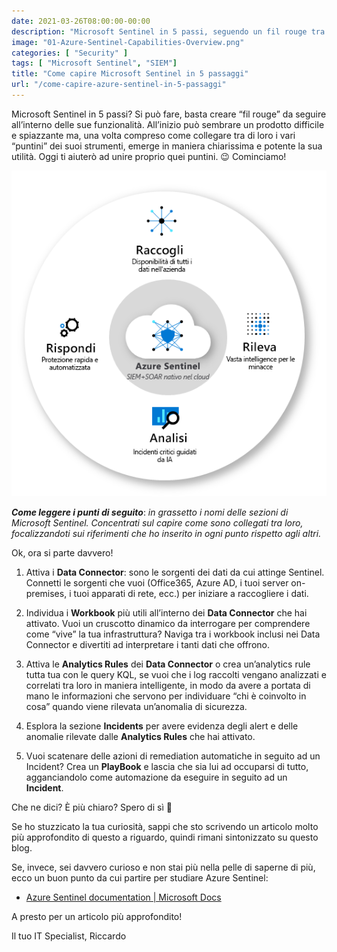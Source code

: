```yaml
---
date: 2021-03-26T08:00:00-00:00
description: "Microsoft Sentinel in 5 passi, seguendo un fil rouge tra le sue funzioni: Data Connector, Workbook, Analytics Rules, Incidents, Playbook."
image: "01-Azure-Sentinel-Capabilities-Overview.png"
categories: [ "Security" ]
tags: [ "Microsoft Sentinel", "SIEM"]
title: "Come capire Microsoft Sentinel in 5 passaggi"
url: "/come-capire-azure-sentinel-in-5-passaggi"
---
```

Microsoft Sentinel in 5 passi? Si può fare, basta creare “fil rouge” da seguire all’interno delle sue funzionalità. All’inizio può sembrare un prodotto difficile e spiazzante ma, una volta compreso come collegare tra di loro i vari “puntini” dei suoi strumenti, emerge in maniera chiarissima e potente la sua utilità. Oggi ti aiuterò ad unire proprio quei puntini. 😉 Cominciamo!

![Le fasi di funzionamento di Microsoft Sentinel](01-Azure-Sentinel-Capabilities-Overview.png)

***Come leggere i punti di seguito***: *in grassetto i nomi delle sezioni di Microsoft Sentinel. Concentrati sul capire come sono collegati tra loro, focalizzandoti sui riferimenti che ho inserito in ogni punto rispetto agli altri.*

Ok, ora si parte davvero!

1. Attiva i **Data Connector**: sono le sorgenti dei dati da cui attinge Sentinel. Connetti le sorgenti che vuoi (Office365, Azure AD, i tuoi server on-premises, i tuoi apparati di rete, ecc.) per iniziare a raccogliere i dati.

2. Individua i **Workbook** più utili all’interno dei **Data Connector** che hai attivato. Vuoi un cruscotto dinamico da interrogare per comprendere come “vive” la tua infrastruttura? Naviga tra i workbook inclusi nei Data Connector e divertiti ad interpretare i tanti dati che offrono.

3. Attiva le **Analytics Rules** dei **Data Connector** o crea un’analytics rule tutta tua con le query KQL, se vuoi che i log raccolti vengano analizzati e correlati tra loro in maniera intelligente, in modo da avere a portata di mano le informazioni che servono per individuare “chi è coinvolto in cosa” quando viene rilevata un’anomalia di sicurezza.

4. Esplora la sezione **Incidents** per avere evidenza degli alert e delle anomalie rilevate dalle **Analytics Rules** che hai attivato.

5. Vuoi scatenare delle azioni di remediation automatiche in seguito ad un Incident? Crea un **PlayBook** e lascia che sia lui ad occuparsi di tutto, agganciandolo come automazione da eseguire in seguito ad un **Incident**.

Che ne dici? È più chiaro? Spero di sì 🙂

Se ho stuzzicato la tua curiosità, sappi che sto scrivendo un articolo molto più approfondito di questo a riguardo, quindi rimani sintonizzato su questo blog.

Se, invece, sei davvero curioso e non stai più nella pelle di saperne di più, ecco un buon punto da cui partire per studiare Azure Sentinel:
- [Azure Sentinel documentation | Microsoft Docs](https://docs.microsoft.com/en-us/azure/sentinel/)

A presto per un articolo più approfondito!

Il tuo IT Specialist, Riccardo